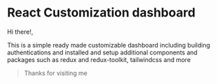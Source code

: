 # React Customization dashboard

Hi there!,

This is a simple ready made customizable dashboard including building authentications and installed and setup additional components and packages such as redux and redux-toolkit, tailwindcss and more

> Thanks for visiting me
